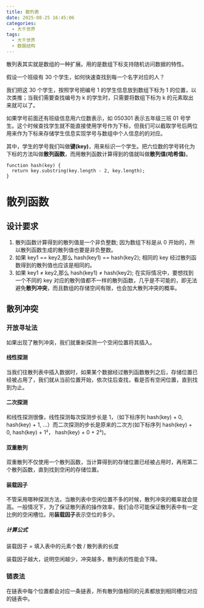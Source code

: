 ```yaml
---
title: 散列表
date: 2025-08-25 16:45:06
categories:
  - 大千世界
tags:
  - 大千世界
  - 数据结构
---
```


散列表其实就是数组的一种扩展。用的是数组下标支持随机访问数据的特性。

<!--more-->

假设一个班级有 30 个学生，如何快速查找到每一个名字对应的人？

我们把这 30 个学生，按照学号把编号 1 的学生信息放到数组下标为 1 的位置，以次类推；当我们需要查找编号为 k 的学生时，只需要将数组下标为 k 的元素取出来就可以了。

如果学号前面还有班级信息用六位数表示，如 050301 表示五年级三班 01 号学生。这个时候查找学生就不能直接使用学号作为下标，但我们可以截取学号后两位用来作为下标来存储学生信息实现学号与数组中个人信息的的对应。

其中，学生的学号我们叫做**键(key)**，用来标识一个学生。把六位数的学号转化为下标的方法叫做**散列函数**，而用散列函数计算得到的值就叫做**散列值(哈希值)**。

```
function hash(key) {
  return key.substring(key.length - 2, key.length);
}
```

# 散列函数

## 设计要求

1. 散列函数计算得到的散列值是一个非负整数;
   因为数组下标是从 0 开始的，所以散列函数生成的散列值也要是非负整数。
2. 如果 key1 == key2,那么 hash(key1) == hash(key2);
   相同的 key 经过散列函数得到的散列值也应该是相同的。
3. 如果 key1 ≠ key2,那么 hash(key1) ≠ hash(key2);
   在实际情况中，要想找到一个不同的 key 对应的散列值都不一样的散列函数，几乎是不可能的，即无法避免**散列冲突**，而且数组的存储空间有限，也会加大散列冲突的概率。

## 散列冲突

### 开放寻址法

如果出现了散列冲突，我们就重新探测一个空闲位置将其插入。

#### 线性探测

当我们往散列表中插入数据时，如果某个数据经过散列函数散列之后，存储位置已经被占用了，我们就从当前位置开始，依次往后查找，看是否有空闲位置，直到找到为止。

#### 二次探测

和线性探测很像，线性探测每次探测步长是 1，（如下标序列 hash(key) + 0, hash(key) + 1, ...）而二次探测的步长是原来的二次方(如下标序列 hash(key) + 0, hash(key) + 1²， hash(key) + 0 + 2²)。

#### 双重散列

双重散列不仅使用一个散列函数，当计算得到的存储位置已经被占用时，再用第二个散列函数，直到找到空闲的存储位置。

#### 装载因子

不管采用哪种探测方法，当散列表中空闲位置不多的时候，散列冲突的概率就会提高。一般情况下，为了保证散列表的操作效率，我们会尽可能保证散列表中有一定比例的空闲槽位。用**装载因子**表示空位的多少。

##### 计算公式

装载因子 = 填入表中的元素个数 / 散列表的长度

装载因子越大，说明空闲越少，冲突越多，散列表的性能会下降。

### 链表法

在链表中每个位置都会对应一条链表，所有散列值相同的元素都放到相同槽位对应的链表中。
